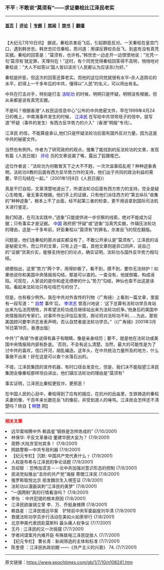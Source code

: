 ### 不平 : 不敢说“莫须有”——求证秦桧比江泽民老实

---

#### [首页](../../../..?n108241) &nbsp;|&nbsp; [评论](../../../../../epoch-comment?n108241) &nbsp;|&nbsp; [专题](../../../../../epoch-special?n108241) &nbsp;|&nbsp; [禁闻](../../../../../epoch-news?n108241) &nbsp;|&nbsp; [禁书](../../../../../books?n108241) &nbsp;|&nbsp; [翻墙](https://github.com/gfw-breaker/nogfw/blob/master/README.md?n108241)


<div class="post_content" id="artbody" itemprop="articleBody">
 <!-- article content begin -->
 <p>
  <font color="#ffffff">
   (http://www.epochtimes.com)
  </font>
  <br/>
  【大纪元7月10日讯】 据说，秦桧杀害岳飞后，引起群臣反对。一天秦桧在皇宫门口，遇到韩世忠。韩世忠拦住秦桧，质问道：用谋反罪绞杀岳飞，到底有没有真凭实据。秦桧的回答是：”莫须有，也许有。”韩世忠一边走开一边恨恨地说：“光凭一句’莫须有’就定罪，天理何在！”这时，有个同党觉得秦桧回答得不高明，悄悄地对秦桧说：”大人不如答以’国人皆曰该杀'(人民都认为应该杀)为好。”
 </p>
 <p>
  秦桧是奸臣，但这次的回答还算老实。而他的这位同党就很有水平–杀人造舆论的水平，赶得上一千多年后的中共，懂得以”人民”的名义，可以师出有名。
 </p>
 <p>
  中共在打击对手，特别是打击
  <ok href="http://falundafa.org">
   <font color="blue">
    法轮功
   </font>
  </ok>
  的时候，明明只是怀疑，明明没有根据，但从来都是说有真凭实据。
 </p>
 <p>
  不是吗？根据香港”人权民运信息中心”公布的中共绝密文件，早在1999年4月24日的晚上，中南海事件发生的时候，
  <ok href="http://www1.epochtimes.com/news/epochnews/news/Focus.asp?Focus_ID=801">
   <font color="blue">
    <ok href="https://www.epochtimes.com/gb/tag/%E6%B1%9F%E6%B3%BD%E6%B0%91.html">
     江泽民
    </ok>
   </font>
  </ok>
  在写给中共领导班子的信中，就写道”怀疑（事件的发生）有西方反华势力的介入”（香港”明报”专讯）。
 </p>
 <p>
  <ok href="https://www.epochtimes.com/gb/tag/%E6%B1%9F%E6%B3%BD%E6%B0%91.html">
   江泽民
  </ok>
  的信，不能算是承认,他们只是怀疑法轮功后面有国外反对力量，因为这是中共的秘密文件。
 </p>
 <p>
  当然也有例外。作者为了研究政府的观点，搜集了能找到的反法轮功的文章，发现有篇《人民日报》
  <ok href="http://www3.epochtimes.com/news/epochnews/main/8.html">
   <font color="blue">
    评论
   </font>
  </ok>
  员的文章说漏了嘴，露出了狐狸尾巴。
 </p>
 <p>
  这位作者说：”法轮功为何敢冒天下之大不不韪，一次次滋事捣乱呢？种种迹象表明，法轮功X教的后面有西方反华势力作的支持，他们出于共同的政治利益的需要，早已勾结在一起。”（2001年1月8日《人民日报》）
 </p>
 <p>
  真是不打自招，文章清楚地道出了，所谓法轮功后面有西方势力的支持，完全是疑心生暗鬼，毫无事实根据。他们手上的证据，只有他们派往西方的”第五纵队”收集的”种种迹象”，根本上不了台面，经不起第三者的检查，更不用说拿到国际司法机关进行鉴定。
 </p>
 <p>
  我们知道，在司法实践中，”迹象”只能提供进一步侦察的线索，绝对不能成为证据；只有事实才是证据。
  <ok href="http://www3.epochtimes.com/news/epochnews/main/2.html">
   <font color="blue">
    中国
   </font>
  </ok>
  政府把”怀疑”或”迹象”当真凭实据，作镇压法轮功的理由，这是一千多年前，奸臣秦桧以”莫须有”的罪名，杀害岳飞的现在翻版。
 </p>
 <p>
  问题是，他们连秦桧的那点诚实都没有了，不敢公开承认是”莫须有”。江泽民的话是秘密文件。而公开的文章，只有上述一篇，其他文章则是异口同声，说自己的”证据”货真价实，能够支持他们的论点，确实证明，法轮功与国外反华势力相勾结。
 </p>
 <p>
  顺便指出，这里”势力”两个字，用得妙极了，看不到，摸不到，要你无法辩护！如果他说你和美国中央情报局勾结，那是可以查的。一查没有，他就倒霉，构成诬陷。可现在，人家说的是你和虚无缥缈的什么”势力”勾结，神仙也查不出这是诬陷。看起来法轮功只有吃哑巴亏的份了。
 </p>
 <p>
  但是，也有极少例外。我在中共对外宣传的刊物〈广角镜〉上看到一篇文章，里面有一段写道：“‘
  <ok href="https://www.epochtimes.com/news/epochnews/news/Focus.asp?Focus_ID=1681">
   <font color="blue">
    自焚
   </font>
  </ok>
  事件’后，
  <ok href="http://www.falundafa.org/index_ch.htm">
   <font color="blue">
    李洪志
   </font>
  </ok>
  曾高兴地说：‘这下总算有法轮功学员肯站出来为弘法而牺牲，并希望法轮功成员继续站出来为法轮功抗争。’他身后的美国中央情报局的专家们，对事件作出评估后发现，舆论将对法轮功不利……为此，那些美国顾问要李洪志发表声明，否认自焚者是法轮功学员。”（《广角镜》2001年3月16日第19页，香港出版）
 </p>
 <p>
  中共“广角镜”作者说得有鼻子有眼睛，像是亲身经历；要不，就是他在法轮功或美国中央情报局内部有卧底。`否则，不会有这么清楚。当然，最大的可能性是为了讨中共的喜欢，信口开河，胡乱编造。这年头，在中共统治力量所及的地方，什么事做不出来！好在这是可以查个水落石出的。
 </p>
 <p>
  不错，江泽民集团的宣传机器，有时口径会发变化，但是，我们决不能指望江泽民集团会像秦桧那样坦白讲出，他们镇压法轮功的理由是“莫须有”
 </p>
 <p>
  事实证明，江泽民比秦桧更狡诈，更邪恶！
 </p>
 <p>
  在中国人民的心目中，秦桧得到了应有的报应，在抗州的岳庙里，生铁铸造的秦桧夫妻的像，千百年来长跪在岳飞的像前，并受到游人的唾骂。江泽民会怎样还不清楚吗？转自【
  <ok href="http://www.minghui.ca">
   <font color="blue">
    明慧
   </font>
  </ok>
  网】
  <font color="#ffffff">
   (http://www.dajiyuan.com)
  </font>
 </p>
 <hr/>
 <p>
  <b>
   <font color="red">
    相关文章
   </font>
  </b>
  <br/>
 </p>
 <li>
  <ok href="newscontent.asp?ID=108214" target="_blank">
   远华案喧腾中外 赖昌星“钢铁是怎样炼成的”
  </ok>
  (7/10/2001)
  <li>
   <ok href="newscontent.asp?ID=108037" target="_blank">
    林保华: 平反文革暴动 董建华胆大妄为？
   </ok>
   (7/9/2001)
   <li>
    <ok href="newscontent.asp?ID=108017" target="_blank">
     周野:大陆贪官何其多！
    </ok>
    (7/9/2001)
    <li>
     <ok href="newscontent.asp?ID=107988" target="_blank">
      网路警察—中共专政利器
     </ok>
     (7/9/2001)
     <li>
      <ok href="newscontent.asp?ID=107960" target="_blank">
       【纪元专栏】沉默: 中国共产党代表什么﹖
      </ok>
      (7/9/2001)
      <li>
       <ok href="newscontent.asp?ID=107958" target="_blank">
        人权是布希与江泽民的争论话题
       </ok>
       (7/9/2001)
       <li>
        <ok href="newscontent.asp?ID=107816" target="_blank">
         苏绍智 ：恐怖加谎言－－论中共加强对意识形态的控制
        </ok>
        (7/9/2001)
        <li>
         <ok href="newscontent.asp?ID=107736" target="_blank">
          民进党拟推出“去你的共产党”海报 寄赠江泽民
         </ok>
         (7/8/2001)
         <li>
          <ok href="newscontent.asp?ID=107709" target="_blank">
           俄罗斯取悦北京 拒发魏京生入境签证
          </ok>
          (7/8/2001)
          <li>
           <ok href="newscontent.asp?ID=107678" target="_blank">
            法轮功以漫画讽刺“江泽民的美梦”
           </ok>
           (7/8/2001)
           <li>
            <ok href="newscontent.asp?ID=107676" target="_blank">
             “一国两制”真的行情看涨吗？
            </ok>
            (7/8/2001)
            <li>
             <ok href="newscontent.asp?ID=107673" target="_blank">
              李怡 ：中共犯错的根本原因
             </ok>
             (7/8/2001)
             <li>
              <ok href="newscontent.asp?ID=107529" target="_blank">
               江泽民欲废胡立曾           李、万、乔挺身摊牌
              </ok>
              (7/8/2001)
              <li>
               <ok href="newscontent.asp?ID=107516" target="_blank">
                赖昌星：江泽民借远华案　铲除前中央军委副座刘华清
               </ok>
               (7/8/2001)
               <li>
                <ok href="newscontent.asp?ID=107473" target="_blank">
                 救援法轮功学员步行活动在美如火如荼举行
                </ok>
                (7/8/2001)
                <li>
                 <ok href="newscontent.asp?ID=107469" target="_blank">
                  北京申奥代表团赴莫斯科 最头痛人权争议
                 </ok>
                 (7/7/2001)
                 <li>
                  <ok href="newscontent.asp?ID=107466" target="_blank">
                   王丹 : 江泽民的又一次摇摆
                  </ok>
                  (7/7/2001)
                  <li>
                   <ok href="newscontent.asp?ID=107335" target="_blank">
                    学者间谍案月内难开庭 布殊致电江泽民促放人
                   </ok>
                   (7/7/2001)
                   <li>
                    <ok href="newscontent.asp?ID=107281" target="_blank">
                     【纪元专栏】  曹长青：新闻筛选的主体和标准
                    </ok>
                    (7/7/2001)
                    <li>
                     <ok href="newscontent.asp?ID=107274" target="_blank">
                      陈奎德 ：江泽民执政初期 ——《共产主义的兴衰》 74.
                     </ok>
                     (7/7/2001)
                     <br/>
                     <!-- article content end -->
                     <div id="below_article_ad">
                     </div>
                    </li>
                   </li>
                  </li>
                 </li>
                </li>
               </li>
              </li>
             </li>
            </li>
           </li>
          </li>
         </li>
        </li>
       </li>
      </li>
     </li>
    </li>
   </li>
  </li>
 </li>
</div>


---

原文链接：https://www.epochtimes.com/gb/1/7/10/n108241.htm